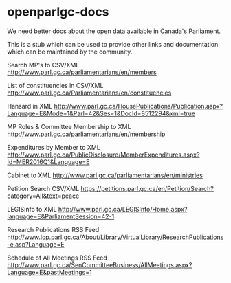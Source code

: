 # openparlgc-docs

We need better docs about the open data available in Canada's Parliament.

This is a stub which can be used to provide other links and documentation which can be maintained by the community.  

Search MP's to CSV/XML
  http://www.parl.gc.ca/parliamentarians/en/members
  
List of constituencies in CSV/XML
  http://www.parl.gc.ca/Parliamentarians/en/constituencies
  
Hansard in XML
  http://www.parl.gc.ca/HousePublications/Publication.aspx?Language=E&Mode=1&Parl=42&Ses=1&DocId=8512294&xml=true
  
MP Roles & Committee Membership to XML
  http://www.parl.gc.ca/parliamentarians/en/membership
  
Expenditures by Member to XML
  http://www.parl.gc.ca/PublicDisclosure/MemberExpenditures.aspx?Id=MER2016Q1&Language=E
  
Cabinet to XML
  http://www.parl.gc.ca/parliamentarians/en/ministries

Petition Search CSV/XML
  https://petitions.parl.gc.ca/en/Petition/Search?category=All&text=peace

LEGISinfo to XML
  http://www.parl.gc.ca/LEGISInfo/Home.aspx?language=E&ParliamentSession=42-1
  
Research Publications RSS Feed
  http://www.lop.parl.gc.ca/About/Library/VirtualLibrary/ResearchPublications-e.asp?Language=E
  
Schedule of All Meetings RSS Feed
  http://www.parl.gc.ca/SenCommitteeBusiness/AllMeetings.aspx?Language=E&pastMeetings=1
  
